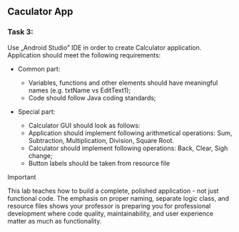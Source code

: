 ## Caculator App

### Task 3:
Use „Android Studio” IDE in order to create Calculator application. Application should meet the following requirements:

- Common part:
  - Variables, functions and other elements should have meaningful names (e.g. txtName  vs EditText1);
  - Code should follow Java coding standards;

- Special part:
  - Calculator GUI should look as follows:
  - Application should implement following arithmetical operations: Sum, Subtraction, Multiplication, Division, Square Root.
  - Calculator should implement following operations: Back, Clear, Sigh change;
  - Button labels should be taken from resource file



> [!IMPORTANT]  
> This lab teaches how to build a complete, polished application - not just functional code. The emphasis on proper naming, separate logic class, and resource files shows your professor is preparing you for professional development where code quality, maintainability, and user experience matter as much as functionality.
